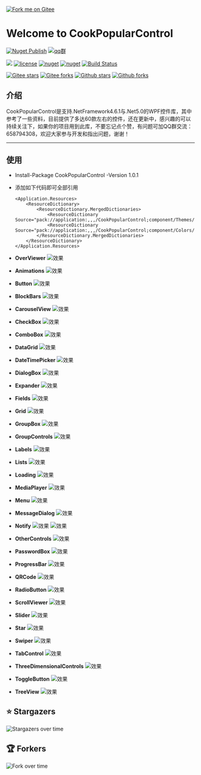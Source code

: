 [![Fork me on Gitee](CookPopularControl/Resources/Images/CookCSharp.png)](https://gitee.com/cook-csharp/CookPopularControl)

# Welcome to CookPopularControl 

[![Nuget Publish](https://github.com/chancezheng/CookPopularControl/actions/workflows/nuget-push.yml/badge.svg)](https://github.com/chancezheng/CookPopularControl/actions/workflows/nuget-push.yml) [![qq群](https://img.shields.io/badge/qq-658794308-red.svg)](https://jq.qq.com/?_wv=1027&k=hVVHKJ1V) 

[![](https://img.shields.io/badge/Author-写代码的厨子-brightgreen.svg)](https://gitee.com/cook-csharp/CookPopularControl) [![license](https://img.shields.io/badge/license-Apache2.0-brightgreen.svg)](https://gitee.com/cook-csharp/CookPopularControl/blob/chance_dev/LICENSE) [![nuget](https://img.shields.io/nuget/v/CookPopularControl.svg)](https://www.nuget.org/packages/CookPopularControl) [![nuget](https://img.shields.io/nuget/dt/CookPopularControl.svg)](https://www.nuget.org/packages/CookPopularControl) [![Build Status](https://dev.azure.com/407042815/vue-mapvgl/_apis/build/status/vue-mapvgl-Node.js%20With%20Grunt-CI?branchName=master)]()

[![Gitee stars](https://gitee.com/cook-csharp/CookPopularControl/badge/star.svg?theme=dark)](https://gitee.com/cook-csharp/CookPopularControl) [![Gitee forks](https://gitee.com/cook-csharp/CookPopularControl/badge/fork.svg?theme=dark)](https://gitee.com/cook-csharp/CookPopularControl) 
[![Github stars](https://img.shields.io/github/stars/chancezheng/CookPopularControl.svg?color=red&&logo=github)](https://github.com/chancezheng/CookPopularControl) [![Github forks](https://img.shields.io/github/forks/chancezheng/CookPopularControl.svg?color=red&&logo=github)](https://github.com/chancezheng/CookPopularControl)

## 介绍
CookPopularControl是支持.NetFramework4.6.1与.Net5.0的WPF控件库，其中参考了一些资料，目前提供了多达60款左右的控件，还在更新中，感兴趣的可以持续关注下，如果你的项目用到此库，不要忘记点个赞，有问题可加QQ群交流：658794308，欢迎大家参与开发和指出问题，谢谢！
***

## 使用
- Install-Package CookPopularControl -Version 1.0.1

- 添加如下代码即可全部引用
    ```
    <Application.Resources>
        <ResourceDictionary>
            <ResourceDictionary.MergedDictionaries>
                <ResourceDictionary Source="pack://application:,,,/CookPopularControl;component/Themes/DefaultPopularControl.xaml"/>
                <ResourceDictionary Source="pack://application:,,,/CookPopularControl;component/Colors/DefaultPopularColor.xaml"/>
            </ResourceDictionary.MergedDictionaries>
        </ResourceDictionary>
    </Application.Resources>
    ```

- **OverViewer**
    ![效果](MvvmTestDemo/Resources/Effect/Overview.png)

- **Animations**
    ![效果](MvvmTestDemo/Resources/Effect/Animations.gif)

- **Button**
    ![效果](MvvmTestDemo/Resources/Effect/Button.gif)

- **BlockBars**
    ![效果](MvvmTestDemo/Resources/Effect/BlockBars.png)   

- **CarouselView**
    ![效果](MvvmTestDemo/Resources/Effect/CarouselView.gif)

- **CheckBox**
    ![效果](MvvmTestDemo/Resources/Effect/CheckBox.gif)

- **ComboBox**
    ![效果](MvvmTestDemo/Resources/Effect/ComboBox.gif)

- **DataGrid**
    ![效果](MvvmTestDemo/Resources/Effect/DataGrid.png)

- **DateTimePicker**
    ![效果](MvvmTestDemo/Resources/Effect/DateTimePicker.png) 

- **DialogBox**
    ![效果](MvvmTestDemo/Resources/Effect/DialogBox.gif)

- **Expander**
    ![效果](MvvmTestDemo/Resources/Effect/Expander.gif)

- **Fields**
    ![效果](MvvmTestDemo/Resources/Effect/Fields.png)

- **Grid**
    ![效果](MvvmTestDemo/Resources/Effect/Grid.png)

- **GroupBox**
    ![效果](MvvmTestDemo/Resources/Effect/GroupBox.png)

- **GroupControls**
    ![效果](MvvmTestDemo/Resources/Effect/GroupControls.png)
        
- **Labels**
    ![效果](MvvmTestDemo/Resources/Effect/Labels.png)
    
- **Lists**
    ![效果](MvvmTestDemo/Resources/Effect/Lists.png)

- **Loading**
    ![效果](MvvmTestDemo/Resources/Effect/Loading.gif)

- **MediaPlayer**
    ![效果](MvvmTestDemo/Resources/Effect/MediaPlayer.gif)

- **Menu**
    ![效果](MvvmTestDemo/Resources/Effect/Menu.gif)

- **MessageDialog**
    ![效果](MvvmTestDemo/Resources/Effect/MessageDialog.png)

- **Notify**
    ![效果](MvvmTestDemo/Resources/Effect/Notify.png)
    ![效果](MvvmTestDemo/Resources/Effect/NotifyIcon.png)

- **OtherControls**
    ![效果](MvvmTestDemo/Resources/Effect/OtherControls.gif)

- **PasswordBox**
    ![效果](MvvmTestDemo/Resources/Effect/PasswordBox.gif)

- **ProgressBar**
    ![效果](MvvmTestDemo/Resources/Effect/ProgressBar.gif)

- **QRCode**
    ![效果](MvvmTestDemo/Resources/Effect/QRCode.gif)

- **RadioButton**
    ![效果](MvvmTestDemo/Resources/Effect/RadioButton.png)

- **ScrollViewer**
    ![效果](MvvmTestDemo/Resources/Effect/ScrollViewer.png)

- **Slider**
    ![效果](MvvmTestDemo/Resources/Effect/Slider.gif)
    
- **Star**
    ![效果](MvvmTestDemo/Resources/Effect/Star.png)

- **Swiper**
    ![效果](MvvmTestDemo/Resources/Effect/Swiper.gif)

- **TabControl**
    ![效果](MvvmTestDemo/Resources/Effect/TabControl.png)

- **ThreeDimensionalControls**
    ![效果](MvvmTestDemo/Resources/Effect/ThreeDimensionalControls.gif)

- **ToggleButton**
    ![效果](MvvmTestDemo/Resources/Effect/ToggleButton.gif)
    
- **TreeView**
    ![效果](MvvmTestDemo/Resources/Effect/TreeView.png)

<!-- ### &#8627; Stargazers
[![Stargazers repo roster for @cook-csharp/CookPopularControl](https://reporoster.com/stars/cook-csharp/CookPopularControl)](https://gitee.com/cook-csharp/CookPopularControl/stargazers)

### &#8627; Forkers
[![Forkers repo roster for @cook-csharp/CookPopularControl](https://reporoster.com/forks/cook-csharp/CookPopularControl)](https://gitee.com/cook-csharp/CookPopularControl/members) -->

<!-- ## ‎‍💻 Code Contributors

<img src="https://opencollective.com/CookPopularControl/contributors.svg?width=890&button=false" alt="Code Contributors" style="max-width:100%;"> -->

## ⭐️ Stargazers

<img src="https://starchart.cc/chancezheng/CookPopularControl.svg" alt="Stargazers over time" style="max-width: 100%">

## 🏆 Forkers

<img src="https://forkchart.cc/chancezheng/CookPopularControl.svg" alt="Fork over time" style="max-width: 100%">